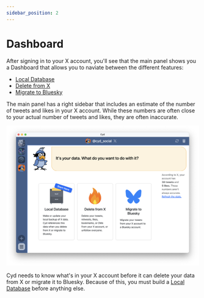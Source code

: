 ```yaml
---
sidebar_position: 2
---
```


# Dashboard

After signing in to your X account, you'll see that the main panel shows you a Dashboard that allows you to naviate between the different features:

- [Local Database](./local-database/intro.md)
- [Delete from X](./delete)
- [Migrate to Bluesky](./migrate-bluesky)

The main panel has a right sidebar that includes an estimate of the number of tweets and likes in your X account. While these numbers are often close to your actual number of tweets and likes, they are often inaccurate.

![Dashboard](./img/dashboard.png)

Cyd needs to know what's in your X account before it can delete your data from X or migrate it to Bluesky. Because of this, you must build a [Local Database](./local-database/intro.md) before anything else.
